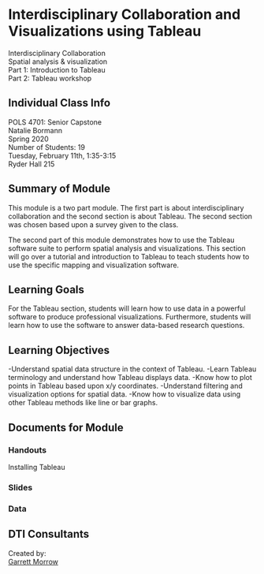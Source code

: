 # Interdisciplinary Collaboration and Visualizations using Tableau
Interdisciplinary Collaboration<br>
Spatial analysis & visualization<br>
Part 1: Introduction to Tableau<br>
Part 2: Tableau workshop<br>

## Individual Class Info
POLS 4701: Senior Capstone
<br>
Natalie Bormann
<br>
Spring 2020
<br>
Number of Students: 19
<br>
Tuesday, February 11th, 1:35-3:15
<br>
Ryder Hall 215<br>

## Summary of Module
This module is a two part module. The first part is about interdisciplinary collaboration and the second section is about Tableau. The second section was chosen based upon a survey given to the class.

The second part of this module demonstrates how to use the Tableau software suite to perform spatial analysis and visualizations. This section will go over a tutorial and introduction to Tableau to teach students how to use the specific mapping and visualization software.


## Learning Goals
For the Tableau section, students will learn how to use data in a powerful software to produce professional visualizations. Furthermore, students will learn how to use the software to answer data-based research questions.

## Learning Objectives
-Understand spatial data structure in the context of Tableau.
-Learn Tableau terminology and understand how Tableau displays data.
-Know how to plot points in Tableau based upon x/y coordinates.
-Understand filtering and visualization options for spatial data.
-Know how to visualize data using other Tableau methods like line or bar graphs.

## Documents for Module

### Handouts

Installing Tableau

### Slides


### Data

## DTI Consultants
Created by:<br>
[Garrett Morrow](morrow.g@husky.neu.edu)
